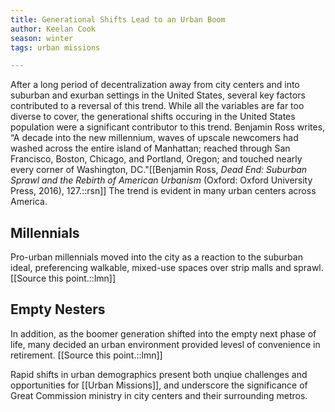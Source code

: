 ```yaml
---
title: Generational Shifts Lead to an Urban Boom
author: Keelan Cook
season: winter
tags: urban missions

---
```


After a long period of decentralization away from city centers and into suburban and exurban settings in the United States, several key factors contributed to a reversal of this trend. While all the variables are far too diverse to cover, the generational shifts occuring in the United States population were a significant contributor to this trend.  Benjamin Ross writes, “A decade into the new millennium, waves of upscale newcomers had washed across the entire island of Manhattan; reached through San Francisco, Boston, Chicago, and Portland, Oregon; and touched nearly every corner of Washington, DC."[[Benjamin Ross, *Dead End: Suburban Sprawl and the Rebirth of American Urbanism* (Oxford: Oxford University Press, 2016), 127.::rsn]] The trend is evident in many urban centers across America.

## Millennials
Pro-urban millennials moved into the city as a reaction to the suburban ideal, preferencing walkable, mixed-use spaces over strip malls and sprawl. [[Source this point.::lmn]]

## Empty Nesters
In addition, as the boomer generation shifted into the empty next phase of life, many decided an urban environment provided levesl of convenience in retirement. [[Source this point.::lmn]]

Rapid shifts in urban demographics present both unqiue challenges and opportunities for [[Urban Missions]], and underscore the significance of Great Commission ministry in city centers and their surrounding metros.